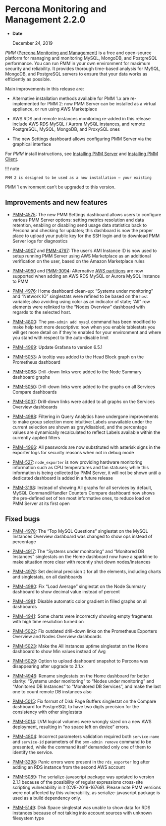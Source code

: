 # Percona Monitoring and Management 2.2.0

* **Date**

    December 24, 2019

*PMM* ([Percona Monitoring and Management](../)) is a free and open-source platform for managing and monitoring MySQL, MongoDB, and PostgreSQL performance. You can run *PMM* in your own environment for maximum security and reliability. It provides thorough time-based analysis for MySQL, MongoDB, and PostgreSQL servers to ensure that your data works as efficiently as possible.

Main improvements in this release are:


* Alternative installation methods available for PMM 1.x are re-implemented for
PMM 2: now PMM Server can be installed as a virtual appliance, or run using
AWS Marketplace


* AWS RDS and remote instances monitoring re-added in this release include
AWS RDS MySQL / Aurora MySQL instances, and remote PostgreSQL, MySQL, MongoDB,
and ProxySQL ones


* The new Settings dashboard allows configuring PMM Server via the graphical
interface

For *PMM* install instructions, see [Installing PMM Server](../install/index-server.md) and [Installing PMM Client](../install/index-client.md).

!!! note

    PMM 2 is designed to be used as a new installation — your existing
PMM 1 environment can’t be upgraded to this version.

## Improvements and new features


* [PMM-4575](https://jira.percona.com/browse/PMM-4575): The new PMM Settings dashboard allows users to configure
various PMM Server options: setting metrics resolution and data retention,
enabling or disabling send usage data statistics back to Percona and checking
for updates; this dashboard is now the proper place to upload your public key
for the SSH login and to download PMM Server logs for diagnostics


* [PMM-4907](https://jira.percona.com/browse/PMM-4907) and [PMM-4767](https://jira.percona.com/browse/PMM-4767): The user’s AMI Instance ID is now used
to setup running PMM Server using AWS Marketplace as an additional
verification on the user, based on the Amazon Marketplace rules


* [PMM-4950](https://jira.percona.com/browse/PMM-4950) and [PMM-3094](https://jira.percona.com/browse/PMM-3094): Alternative [AWS partitions](https://docs.aws.amazon.com/sdk-for-go/api/aws/endpoints/#pkg-constants)  are now supported when adding an AWS RDS MySQL or Aurora MySQL Instance to PMM


* [PMM-4976](https://jira.percona.com/browse/PMM-4976): Home dashboard clean-up: “Systems under monitoring” and
“Network IO” singlestats were refined to be based on the `host` variable;
also avoiding using color as an indicator of state; “All” row elements were
relinked to the “Nodes Overview” dashboard with regards to the selected host.


* [PMM-4800](https://jira.percona.com/browse/PMM-4800): The `pmm-admin add mysql` command has been modified to make
help text more descriptive: now when you enable tablestats you will get more
detail on if they’re enabled for your environment and where you stand with
respect to the auto-disable limit


* [PMM-4969](https://jira.percona.com/browse/PMM-4969): Update Grafana to version 6.5.1


* [PMM-5053](https://jira.percona.com/browse/PMM-5053): A tooltip was added to the Head Block graph on the Prometheus
dashboard


* [PMM-5068](https://jira.percona.com/browse/PMM-5068): Drill-down links were added to the Node Summary dashboard graphs


* [PMM-5050](https://jira.percona.com/browse/PMM-5050): Drill-down links were added to the graphs on all Services Compare
dashboards


* [PMM-5037](https://jira.percona.com/browse/PMM-5037): Drill-down links were added to all graphs on the Services Overview
dashboards


* [PMM-4988](https://jira.percona.com/browse/PMM-4988): Filtering in Query Analytics have undergone improvements to
make group selection more intuitive: Labels unavailable under the current
selection are shown as gray/disabled, and the percentage values are
dynamically recalculated to reflect Labels available within the currently
applied filters


* [PMM-4966](https://jira.percona.com/browse/PMM-4966): All passwords are now substituted with asterisk signs in the
exporter logs for security reasons when not in debug mode


* [PMM-527](https://jira.percona.com/browse/PMM-527): `node_exporter` is now providing hardware monitoring
information such as CPU temperatures and fan statuses; while this information
is being collected by PMM Server, it will not be shown until a dedicated
dashboard is added in a future release


* [PMM-3198](https://jira.percona.com/browse/PMM-3198): Instead of showing All graphs for all services by default,
MySQL Command/Handler Counters Compare dashboard now shows the pre-defined
set of ten most informative ones, to reduce load on PMM Server at its first
open

## Fixed bugs


* [PMM-4978](https://jira.percona.com/browse/PMM-4978): The “Top MySQL Questions” singlestat on the MySQL
Instances Overview dashboard was changed to show ops instead of percentage


* [PMM-4917](https://jira.percona.com/browse/PMM-4917): The “Systems under monitoring” and “Monitored DB Instances”
singlestats on the Home dashboard now have a sparkline to make situation more
clear with recently shut down nodes/instances


* [PMM-4979](https://jira.percona.com/browse/PMM-4979): Set decimal precision `2` for all the elements, including
charts and singlestats, on all dashboards


* [PMM-4980](https://jira.percona.com/browse/PMM-4980): Fix “Load Average” singlestat on the Node Summary dashboard to
show decimal value instead of percent


* [PMM-4981](https://jira.percona.com/browse/PMM-4981): Disable automatic color gradient in filled graphs on all
dashboards


* [PMM-4941](https://jira.percona.com/browse/PMM-4941): Some charts were incorrectly showing empty fragments with high
time resolution turned on


* [PMM-5022](https://jira.percona.com/browse/PMM-5022): Fix outdated drill-down links on the Prometheus Exporters
Overview and Nodes Overview dashboards


* [PMM-5023](https://jira.percona.com/browse/PMM-5023): Make the All instances uptime singlestat on the Home dashboard
to show Min values instead of Avg


* [PMM-5029](https://jira.percona.com/browse/PMM-5029): Option to upload dashboard snapshot to Percona was
disappearing after upgrade to 2.1.x


* [PMM-4946](https://jira.percona.com/browse/PMM-4946): Rename singlestats on the Home dashboard for better clarity:
“Systems under monitoring” to “Nodes under monitoring” and “Monitored DB
Instances” to “Monitored DB Services”, and make the last one to count remote
DB instances also


* [PMM-5015](https://jira.percona.com/browse/PMM-5015): Fix format of Disk Page Buffers singlestat on the Compare
dashboard for PostgreSQL to have two digits precision for the consistency with
other singlestats


* [PMM-5014](https://jira.percona.com/browse/PMM-5014): LVM logical volumes were wrongly sized on a new AWS
deployment, resulting in “no space left on device” errors.


* [PMM-4804](https://jira.percona.com/browse/PMM-4804): Incorrect parameters validation required both `service-name`
and `service-id` parameters of the `pmm-admin remove` command to be
presented, while the command itself demanded only one of them to identify the
service.


* [PMM-3298](https://jira.percona.com/browse/PMM-3298): Panic errors were present in the `rds_exporter` log after
adding an RDS instance from the second AWS account


* [PMM-5089](https://jira.percona.com/browse/PMM-5089): The serialize-javascript package was updated to version 2.1.1
because of the possibility of regular expressions cross-site scripting
vulnerability in it (CVE-2019-16769). Please note PMM versions were not
affected by this vulnerability, as serialize-javascript package is used as a
build dependency only.


* [PMM-5149](https://jira.percona.com/browse/PMM-5149): Disk Space singlestat was unable to show data for RDS
instances because of not taking into account sources with unknown filesystem
type
